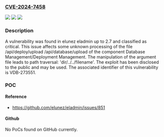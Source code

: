 ### [CVE-2024-7458](https://cve.mitre.org/cgi-bin/cvename.cgi?name=CVE-2024-7458)
![](https://img.shields.io/static/v1?label=Product&message=eladmin&color=blue)
![](https://img.shields.io/static/v1?label=Version&message=%3D%202.0%20&color=brighgreen)
![](https://img.shields.io/static/v1?label=Vulnerability&message=CWE-27%20Path%20Traversal%3A%20'dir%2F..%2F..%2Ffilename'&color=brighgreen)

### Description

A vulnerability was found in elunez eladmin up to 2.7 and classified as critical. This issue affects some unknown processing of the file /api/deploy/upload /api/database/upload of the component Database Management/Deployment Management. The manipulation of the argument file leads to path traversal: 'dir/../../filename'. The exploit has been disclosed to the public and may be used. The associated identifier of this vulnerability is VDB-273551.

### POC

#### Reference
- https://github.com/elunez/eladmin/issues/851

#### Github
No PoCs found on GitHub currently.

